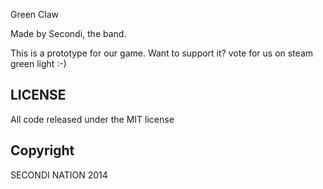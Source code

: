 Green Claw

Made by Secondi, the band.

This is a prototype for our game. Want to support it? vote for us on steam green light :-)



## LICENSE

All code released under the MIT license

## Copyright

SECONDI NATION 2014